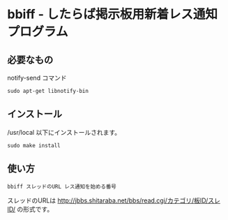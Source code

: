 # bbiff - したらば掲示板用新着レス通知プログラム

## 必要なもの

notify-send コマンド

    sudo apt-get libnotify-bin

## インストール

/usr/local 以下にインストールされます。

	sudo make install

## 使い方

	bbiff スレッドのURL レス通知を始める番号

スレッドのURLは http://jbbs.shitaraba.net/bbs/read.cgi/カテゴリ/板ID/スレID/
の形式です。

